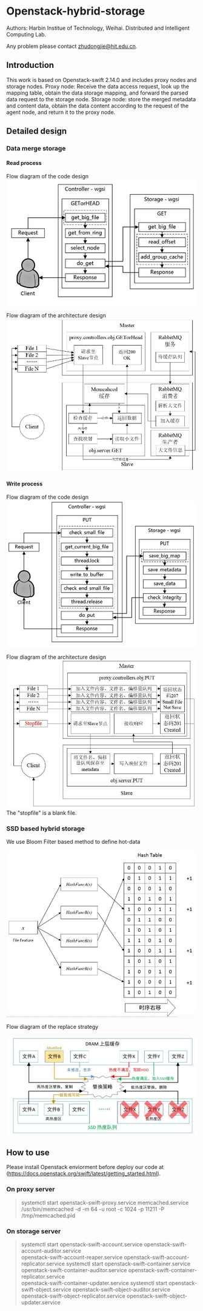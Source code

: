 # Openstack-hybrid-storage

Authors: Harbin Institue of Technology, Weihai. Distributed and Intelligent Computing Lab.

Any problem please contact zhudongjie@hit.edu.cn.

## Introduction

This work is based on Openstack-swift 2.14.0 and includes proxy nodes and storage nodes.
Proxy node: Receive the data access request, look up the mapping table, obtain the data storage mapping, and forward the parsed data request to the storage node.
Storage node: store the merged metadata and content data, obtain the data content according to the request of the agent node, and return it to the proxy node.

## Detailed design

### Data merge storage

#### Read process

Flow diagram of the code design
![](https://github.com/Magnomic/openstack-hybrid-storage/blob/master/readme_pics/read_process.jpg)

Flow diagram of the architecture design
![](https://github.com/Magnomic/openstack-hybrid-storage/blob/master/readme_pics/read.jpg)


#### Write process

Flow diagram of the code design
![](https://github.com/Magnomic/openstack-hybrid-storage/blob/master/readme_pics/write_process.jpg)

Flow diagram of the architecture design
![](https://github.com/Magnomic/openstack-hybrid-storage/blob/master/readme_pics/write.jpg)
The "stopfile" is a blank file.

### SSD based hybrid storage
We use Bloom Filter based method to define hot-data

![](https://github.com/Magnomic/openstack-hybrid-storage/blob/master/readme_pics/hotdata.jpg)

Flow diagram of the replace strategy

![](https://github.com/Magnomic/openstack-hybrid-storage/blob/master/readme_pics/replace_strategy.jpg)

## How to use

Please install Openstack enviorment before deploy our code at (https://docs.openstack.org/swift/latest/getting_started.html).

### On proxy server
>systemctl start openstack-swift-proxy.service memcached.service
>/usr/bin/memcached -d -m 64 -u root -c 1024 -p 11211 -P /tmp/memcached.pid

### On storage server
>systemctl start openstack-swift-account.service openstack-swift-account-auditor.service \
>  openstack-swift-account-reaper.service openstack-swift-account-replicator.service
>systemctl start openstack-swift-container.service \
>  openstack-swift-container-auditor.service openstack-swift-container-replicator.service \
>  openstack-swift-container-updater.service
>systemctl start openstack-swift-object.service openstack-swift-object-auditor.service \
>  openstack-swift-object-replicator.service openstack-swift-object-updater.service

